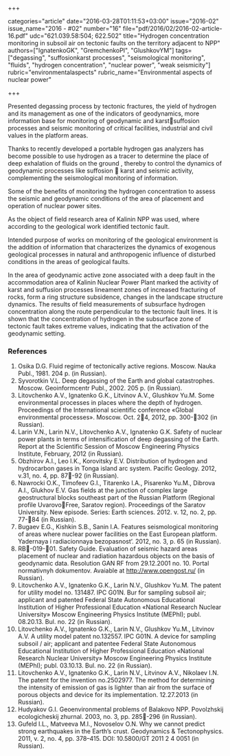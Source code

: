 +++

categories="article"
date="2016-03-28T01:11:53+03:00"
issue="2016-02"
issue_name="2016 - #02"
number="16"
file="pdf/2016/02/2016-02-article-16.pdf"
udc="621.039.58:504; 622.502"
title="Hydrogen concentration monitoring in subsoil air on tectonic faults on the territory adjacent to NPP"
authors=["IgnatenkoGK", "GremchenkoPI", "GlushkovYM"]
tags=["degassing", "suffosionkarst processes", "seismological monitoring", "fluids", "hydrogen concentration", "nuclear power", "weak seismicity"]
rubric="environmentalaspects"
rubric_name="Environmental aspects of nuclear power"

+++

Presented degassing process by tectonic fractures, the yield of hydrogen and its management as one of the indicators of geodynamics, more information base for monitoring of geodynamic and karstsuffosion processes and seismic monitoring of critical facilities, industrial and civil values in the platform areas.

Thanks to recently developed a portable hydrogen gas analyzers has become possible to use hydrogen as a tracer to determine the place of deep exhalation of fluids on the ground , thereby to control the dynamics of geodynamic processes like suffosion  karst and seismic activity, complementing the seismological monitoring of information.

Some of the benefits of monitoring the hydrogen concentration to assess the seismic and geodynamic conditions of the area of placement and operation of nuclear power sites.

As the object of field research area of Kalinin NPP was used, where according to the geological work identified tectonic fault.

Intended purpose of works on monitoring of the geological environment is the addition of information that characterizes the dynamics of exogenous geological processes in natural and anthropogenic influence of disturbed conditions in the areas of geological faults.

In the area of geodynamic active zone associated with a deep fault in the accommodation area of Kalinin Nuclear Power Plant marked the activity of karst and suffusion processes lineament zones of increased fracturing of rocks, form a ring structure subsidence, changes in the landscape structure dynamics.
The results of field measurements of subsurface hydrogen concentration along the route perpendicular to the tectonic fault lines.
It is shown that the concentration of hydrogen in the subsurface zone of tectonic fault takes extreme values, indicating that the activation of the geodynamic setting.

### References

1. Osika D.G. Fluid regime of tectonically active regions. Moscow. Nauka Publ., 1981. 204 p. (in Russian).
2. Syvorotkin V.L. Deep degassing of the Earth and global catastrophes. Moscow. Geoinformсentr Publ., 2002. 205 p. (in Russian).
3. Litovchenko A.V., Ignatenko G.K., Litvinov A.V., Glushkov Yu.M. Some environmental processes in places where the depth of hydrogen. Proceedings of the International scientific conference «Global environmental processes». Moscow. Oct. 24, 2012, pp. 300-302 (in
Russian).
4. Larin V.N., Larin N.V., Litovchenko A.V., Ignatenko G.K. Safety of nuclear power plants in terms of intensification of deep degassing of the Earth. Report at the Scientific Session of Moscow Engineering Physics Institute, February, 2012 (in Russian).
5. Obzhirov A.I., Leo I.K., Korovitsky E.V. Distribution of hydrogen and hydrocarbon gases in Tonga island arc system. Pacific Geology. 2012, v.31, no. 4, pp. 87-92 (in Russian).
6. Nawrocki O.K., Timofeev G.I., Titarenko I.A., Pisarenko Yu.M., Dibrova A.I., Glukhov E.V. Gas fields at the junction of complex large geostructural blocks southeast part of the Russian Platform (Regional profile UvarovoFree, Saratov region). Proceedings of the Saratov University. New episode. Series: Earth sciences. 2012. v. 12, no. 2, pp. 77-84 (in Russian).
7. Bugaev E.G., Kishkin S.B., Sanin I.A. Features seismological monitoring of areas where nuclear power facilities on the East European platform. Yadernaya i radiacionnaya bezopasnost’. 2012, no. 3, p. 65 (in Russian).
8. RB-019-01. Safety Guide. Evaluation of seismic hazard areas placement of nuclear and radiation hazardous objects on the basis of geodynamic data. Resolution GAN RF from 29.12.2001 no. 10. Portal normativnyh dokumentov. Avaiable at http://www.opengost.ru/ (in Russian).
9. Litovchenko A.V., Ignatenko G.K., Larin N.V., Glushkov Yu.M. The patent for utility model no. 131487. IPC G01N. Bur for sampling subsoil air; applicant and patented Federal State Autonomous Educational Institution of Higher Professional Education «National Research Nuclear University» Moscow Engineering Physics Institute (MEPhI); publ. 08.20.13. Bul. no. 22 (in Russian).
10. Litovchenko A.V., Ignatenko G.K., Larin N.V., Glushkov Yu.M., Litvinov A.V. A utility model patent no.132557. IPC G01N. A device for sampling subsoil / air; applicant and patentee Federal State Autonomous Educational Institution of Higher Professional Education «National Research Nuclear University» Moscow Engineering Physics Institute (MEPhI); publ. 03.10.13. Bul. no. 22 (in Russian).
11. Litovchenko A.V., Ignatenko G.K., Larin N.V., Litvinov A.V., Nikolaev I.N. The patent for the invention no.2502977. The method for determining the intensity of emission of gas is lighter than air from the surface of porous objects and device for its implementation. 12.27.2013 (in Russian).
12. Hudyakov G.I. Geoenvironmental problems of Balakovo NPP. Povolzhskij ecologicheskij zhurnal. 2003, no. 3, pp. 285-296 (in Russian).
13. Gufeld I.L., Matveeva M.I., Novoselov O.N. Why we cannot predict strong earthquakes in the Earth’s crust. Geodynamics & Tectonophysics. 2011, v. 2, no. 4, pp. 378–415. DOI: 10.5800/GT 2011 2 4 0051 (in Russian).